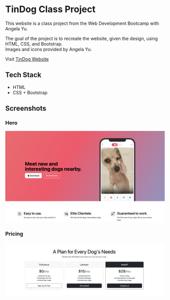 # TinDog Class Project

This website is a class project from the Web Development Bootcamp with Angela Yu.  

The goal of the project is to recreate the website, given the design, using HTML, CSS, and Bootstrap.  
Images and icons provided by Angela Yu.

Visit [TinDog Website](https://jatwong.github.io/tindog_project/)

## Tech Stack

- HTML
- CSS + Bootstrap

## Screenshots

### Hero
![Screenshot of TinDog project website hero](./images/tinDogThmb.png)

### Pricing
![Screenshot of Tindog pricing panels](./images/tinDogPricing.png)
